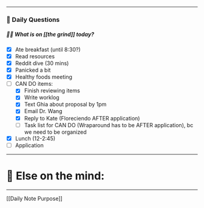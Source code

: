 
---
###  📅 Daily Questions 

##### 🤾‍♀️ What is on [[the grind]] today?
 - [x]  Ate breakfast (until 8:30?)
 - [x] Read resources
 - [x] Reddit dive (30 mins)
 - [x] Panicked a bit
 - [x] Healthy foods meeting
 - [ ] CAN DO items:
	 - [x] Finish reviewing items
	 - [x] Write worklog
	 - [x] Text Ghia about proposal by 1pm
	 - [x] Email Dr. Wang
	 - [x] Reply to Kate (Floreciendo AFTER application)
	 - [ ] Task list for CAN DO (Wraparound has to be AFTER application), bc we need to be organized
- [x] Lunch (12-2:45)
- [ ] Application

---
# 📝 Else on the mind:

---

[[Daily Note Purpose]]